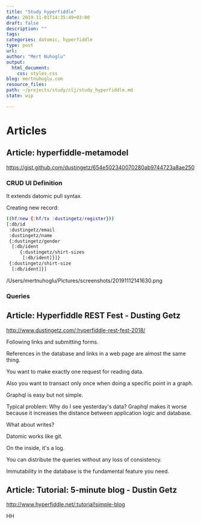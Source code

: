 ```yaml
---
title: "Study hyperfiddle"
date: 2019-11-01T14:35:49+03:00 
draft: false
description: ""
tags:
categories: datomic, hyperfiddle
type: post
url:
author: "Mert Nuhoglu"
output:
  html_document:
    css: styles.css
blog: mertnuhoglu.com
resource_files:
path: ~/projects/study/clj/study_hyperfiddle.md
state: wip

---
```


# Articles 

## Article: hyperfiddle-metamodel

https://gist.github.com/dustingetz/654e502340070280ab9744723a8ae250

### CRUD UI Definition

It extends datomic pull syntax. 

Creating new record:

``` bash
((hf/new {:hf/tx :dustingetz/register}))
[:db/id
 :dustingetz/email
 :dustingetz/name
 {:dustingetz/gender
  [:db/ident
	 {:dustingetz/shirt-sizes
	  [:db/ident]}]}
 {:dustingetz/shirt-size
  [:db/ident]}]
``` 

/Users/mertnuhoglu/Pictures/screenshots/20191112141630.png

### Queries

## Article: Hyperfiddle REST Fest - Dusting Getz

http://www.dustingetz.com/:hyperfiddle-rest-fest-2018/

Following links and submitting forms. 

References in the database and links in a web page are almost the same thing.

You want to make exactly one request for reading data. 

Also you want to transact only once when doing a specific point in a graph.

Graphql is easy but not simple. 

Typical problem: Why do I see yesterday's data? Graphql makes it worse because it increases the distance between application logic and database.

What about writes?

Datomic works like git.

On the inside, it's a log.

You can distribute the queries without any loss of consistency.

Immutability in the database is the fundamental feature you need.

## Article: Tutorial: 5-minute blog - Dustin Getz

http://www.hyperfiddle.net/:tutorial!simple-blog

HH


 




